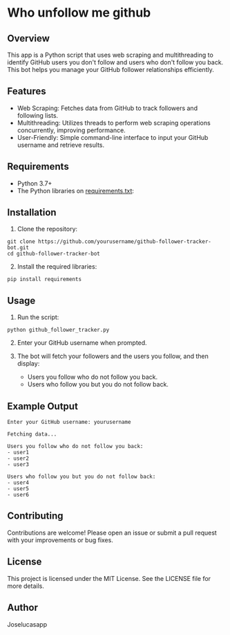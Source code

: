 # Who unfollow me github

## Overview
This app is a Python script that uses web scraping and multithreading to identify GitHub users you don't follow and users who don't follow you back. This bot helps you manage your GitHub follower relationships efficiently.

## Features
 - Web Scraping: Fetches data from GitHub to track followers and following lists.
 - Multithreading: Utilizes threads to perform web scraping operations concurrently, improving performance.
 - User-Friendly: Simple command-line interface to input your GitHub username and retrieve results.

## Requirements
 - Python 3.7+
 - The Python libraries on <a href="./requirements.txt">requirements.txt</a>:

## Installation
  1. Clone the repository:
  ```
  git clone https://github.com/yourusername/github-follower-tracker-bot.git
  cd github-follower-tracker-bot
  ```

  2. Install the required libraries:
  ```
  pip install requirements

  ```

## Usage
  1. Run the script:
  ```
  python github_follower_tracker.py
  ```

  2. Enter your GitHub username when prompted.
  
  3. The bot will fetch your followers and the users you follow, and then display:
       - Users you follow who do not follow you back.
       - Users who follow you but you do not follow back.

## Example Output
```
Enter your GitHub username: yourusername

Fetching data...

Users you follow who do not follow you back:
- user1
- user2
- user3

Users who follow you but you do not follow back:
- user4
- user5
- user6
```

## Contributing
Contributions are welcome! Please open an issue or submit a pull request with your improvements or bug fixes.

## License
This project is licensed under the MIT License. See the LICENSE file for more details.

## Author
Joselucasapp
